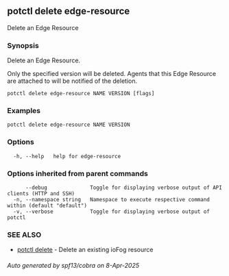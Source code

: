 ## potctl delete edge-resource

Delete an Edge Resource

### Synopsis

Delete an Edge Resource.

Only the specified version will be deleted.
Agents that this Edge Resource are attached to will be notified of the deletion.

```
potctl delete edge-resource NAME VERSION [flags]
```

### Examples

```
potctl delete edge-resource NAME VERSION
```

### Options

```
  -h, --help   help for edge-resource
```

### Options inherited from parent commands

```
      --debug              Toggle for displaying verbose output of API clients (HTTP and SSH)
  -n, --namespace string   Namespace to execute respective command within (default "default")
  -v, --verbose            Toggle for displaying verbose output of potctl
```

### SEE ALSO

* [potctl delete](potctl_delete.md)	 - Delete an existing ioFog resource

###### Auto generated by spf13/cobra on 8-Apr-2025
